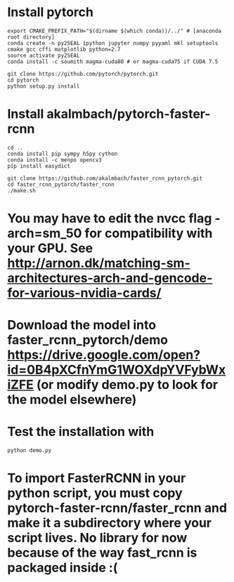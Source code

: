 # Install pytorch
```
export CMAKE_PREFIX_PATH="$(dirname $(which conda))/../" # [anaconda root directory]
conda create -n py2SEAL ipython jupyter numpy pyyaml mkl setuptools cmake gcc cffi matplotlib python=2.7
source activate py2SEAL
conda install -c soumith magma-cuda80 # or magma-cuda75 if CUDA 7.5

git clone https://github.com/pytorch/pytorch.git
cd pytorch
python setup.py install
```

# Install akalmbach/pytorch-faster-rcnn
```
cd ..
conda install pip sympy h5py cython
conda install -c menpo opencv3
pip install easydict

git clone https://github.com/akalmbach/faster_rcnn_pytorch.git
cd faster_rcnn_pytorch/faster_rcnn
./make.sh
```
# You may have to edit the nvcc flag -arch=sm_50 for compatibility with your GPU. See http://arnon.dk/matching-sm-architectures-arch-and-gencode-for-various-nvidia-cards/

# Download the model into faster_rcnn_pytorch/demo https://drive.google.com/open?id=0B4pXCfnYmG1WOXdpYVFybWxiZFE (or modify demo.py to look for the model elsewhere)

# Test the installation with
`python demo.py`

# To import FasterRCNN in your python script, you must copy pytorch-faster-rcnn/faster_rcnn and make it a subdirectory where your script lives. No library for now because of the way fast_rcnn is packaged inside :(
